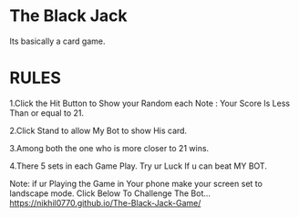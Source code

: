 # The Black Jack
 Its basically a card game.
 
 # RULES
 1.Click the Hit Button to Show your Random each
   Note : Your Score Is Less Than or equal to 21.
   
 2.Click Stand to allow My Bot to show His card.
 
 3.Among both the one who is more closer to 21 wins.
 
 4.There 5 sets in each Game Play.
    Try ur Luck If u can beat MY BOT.


Note: if ur Playing the Game in Your phone make your screen set to landscape mode.
Click Below To Challenge The Bot...
https://nikhil0770.github.io/The-Black-Jack-Game/
